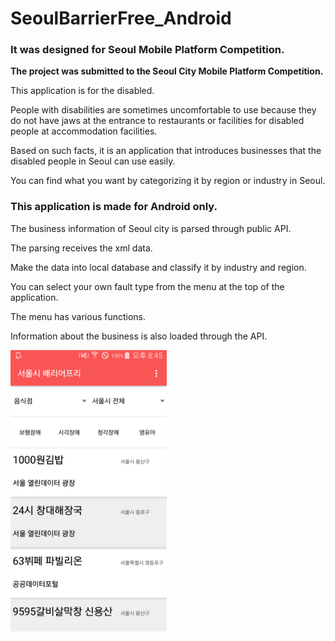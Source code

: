 # SeoulBarrierFree_Android
### It was designed for Seoul Mobile Platform Competition.



**The project was submitted to the Seoul City Mobile Platform Competition.**

This application is for the disabled.

People with disabilities are sometimes uncomfortable to use because they do not have jaws at the entrance to restaurants or facilities for disabled people at accommodation facilities.

Based on such facts, it is an application that introduces businesses that the disabled people in Seoul can use easily.

You can find what you want by categorizing it by region or industry in Seoul.










### This application is made for Android only.

The business information of Seoul city is parsed through public API.

The parsing receives the xml data.

Make the data into local database and classify it by industry and region.

You can select your own fault type from the menu at the top of the application.

The menu has various functions.

Information about the business is also loaded through the API.



<img src="/1.png" width="250" height="450">


